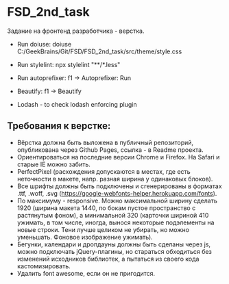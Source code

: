 # FSD_2nd_task
Задание на фронтенд разработчика -  верстка.

* Run doiuse: doiuse C:/GeekBrains/Git/FSD/FSD_2nd_task/src/theme/style.css

* Run stylelint: npx stylelint "**/*.less"

* Run autoprefixer: f1 -> Autoprefixer: Run

* Beautify: f1 -> Beautify

* Lodash - to check lodash enforcing plugin

## Требования к верстке:
* Вёрстка должна быть выложена в публичный репозиторий, опубликована через Github Pages, ссылка - в Readme проекта.
* Ориентироваться на последние версии Chrome и Firefox. На Safari и старые IE можно забить.
* PerfectPixel (расхождения допускаются в местах, где есть неточности в макете, напр. разная ширина у одинаковых блоков).
* Все шрифты должны быть подключены и сгенерированы в форматах .ttf, .woff, .svg (https://google-webfonts-helper.herokuapp.com/fonts).
* По максимуму - responsive. Можно максимальной ширину сделать 1920 (ширина макета 1440, по бокам пустое пространство с растянутым фоном), а минимальной 320 (карточки шириной 410 ужимать, в том числе, иногда, вынося некоторые подэлементы на новые строки. Тени лучше целиком не убирать, но можно уменьшать. Фоновое изображение ужимать).
* Бегунки, календари и дропдауны должны быть сделаны через js, можно подключать jQuery-плагины, но стараться обходиться без изменений исходников библиотек, а пытаться из своего кода кастомизировать.
* Удалить font awesome, если он не пригодится.